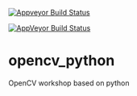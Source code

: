  [![Appveyor Build Status](https://ci.appveyor.com/api/projects/status/webhook?id=3y5vy0c2vexvg79u/branch/master?svg=true)](https://ci.appveyor.com/api/projects/status/webhook?id=3y5vy0c2vexvg79u/branch/master) 

[![AppVeyor Build Status](https://ci.appveyor.com/api/projects/status/github/pirahansiah/opencv-python?branch=master&svg=true)](https://ci.appveyor.com/project/pirahansiah/opencv-python)


# opencv_python
OpenCV workshop based on python 


